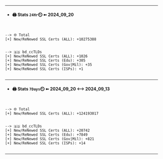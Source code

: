 

---
- #### 🖨️ **Stats** `24Hr`⏲️ ➼ 2024_09_20
```console


--> 🌐 Total
[+] New/ReNewed SSL Certs (ALL): +10275388


--> 🇧🇩 bd_ccTLDs
[+] New/ReNewed SSL Certs (ALL): +1026
[+] New/ReNewed SSL Certs (Edu): +305
[+] New/ReNewed SSL Certs (Gov|Mil): +35
[+] New/ReNewed SSL Certs (ISPs): +1


```

---
- #### 🖨️ **Stats** `7Days`⏲️ ➼ 2024_09_20 <--> 2024_09_13
```console


--> 🌐 Total
[+] New/ReNewed SSL Certs (ALL): +124193017


--> 🇧🇩 bd_ccTLDs
[+] New/ReNewed SSL Certs (ALL): +20742
[+] New/ReNewed SSL Certs (Edu): +7849
[+] New/ReNewed SSL Certs (Gov|Mil): +821
[+] New/ReNewed SSL Certs (ISPs): +14


```

---

